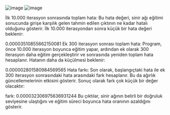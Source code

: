 ![image](https://github.com/user-attachments/assets/e02943cd-cbae-4061-aabd-0b14346e95d4)
![image](https://github.com/user-attachments/assets/14b56d22-2a49-4ceb-a246-853d5c6977cc)

İlk 10.000 iterasyon sonrasında toplam hata:
Bu hata değeri, sinir ağı eğitimi sonucunda girişe karşılık gelen tahmin edilen çıktının ne kadar hatalı olduğunu gösterir. İlk 10.000 iterasyondan sonra küçük bir hata değeri beklenir:

0.00003510855662150081
Ek 300 iterasyon sonrası toplam hata:
Program, önce 10.000 iterasyon boyunca eğitim yapar, ardından ek olarak 300 iterasyon daha eğitim gerçekleştirir ve sonrasında yeniden toplam hata hesaplanır. Hatanın daha da küçülmesi beklenir:

0.000002801580984569565
Hata farkı:
Son olarak, başlangıçtaki hata ile ek 300 iterasyon sonrasındaki hata arasındaki fark hesaplanır. Bu da ağırlık güncellemelerinin etkisini gösterir. Sonuç olarak fark çok küçük bir değer olacaktır:

fark: 0.000032306975636931244
Bu çıktılar, sinir ağının belirli bir doğruluk seviyesine ulaştığını ve eğitim süreci boyunca hata oranının azaldığını gösterir.
